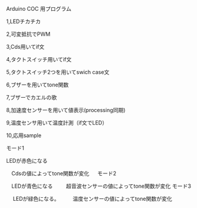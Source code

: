 
Arduino COC 用プログラム

1,LEDチカチカ

2,可変抵抗でPWM

3,Cds用いてif文

4,タクトスイッチ用いてif文

5,タクトスイッチ2つを用いてswich case文

6,ブザーを用いてtone関数

7,ブザーでカエルの歌

8,加速度センサーを用いて値表示(processing同期)

9,温度センサ用いて温度計測（if文でLED）

10,応用sample

モード1

   LEDが赤色になる
   
　Cdsの値によってtone関数が変化
　
モード2

　LEDが青色になる
　
　超音波センサーの値によってtone関数が変化
モード3

　 LEDが緑色になる。
　 
 　温度センサーの値によってtone関数が変化
 　
 　
